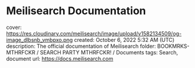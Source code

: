 # Meilisearch Documentation

cover: https://res.cloudinary.com/meilisearch/image/upload/v1582134509/og-image_dlbsnb_vmbpxo.png
created: October 6, 2022 5:32 AM (UTC)
description: The official documentation of Meilisearch
folder: BOOKMRKS-MTHRFCKR / SEARCH PARTY MTHRFCKR! / Documents
tags: Search, document
url: https://docs.meilisearch.com